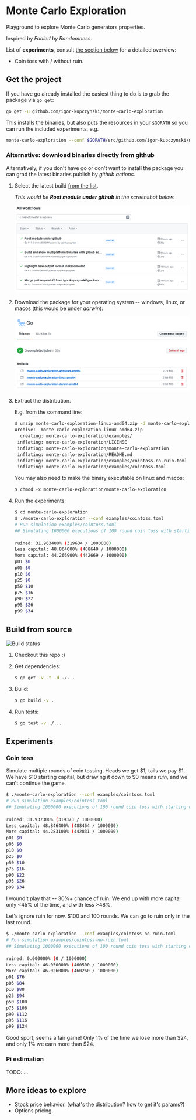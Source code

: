 # Monte Carlo Exploration

Playground to explore Monte Carlo generators properties.

Inspired by _Fooled by Randomness_.

List of **experiments**, consult [the section below](#experiments) for a detailed overview:
* Coin toss with / without ruin.


## Get the project

If you have go already installed the easiest thing to do is to grab the package via `go get`:
```sh
go get -u github.com/igor-kupczynski/monte-carlo-exploration
```

This installs the binaries, but also puts the resources in your `$GOPATH` so you can run the included experiments, e.g.
```sh
monte-carlo-exploration --conf $GOPATH/src/github.com/igor-kupczynski/monte-carlo-exploration/examples/cointoss.toml
```

### Alternative: download binaries directly from github

Alternatively, if you don't have go or don't want to install the package you can grad the latest binaries publish by _github actions_.

1. Select the latest build [from the list](https://github.com/igor-kupczynski/monte-carlo-exploration/actions?query=branch%3Amaster+is%3Asuccess).

   _This would be **Root module under github** in the screenshot below_:
    
   ![List of successful master builds](list-of-successful-bilds.png)

2. Download the package for your operating system -- windows, linux, or macos (this would be under _darwin_):

   ![List of artifacts](list-of-artifacts.png)

3. Extract the distribution.

   E.g. from the command line:
   ```sh
   $ unzip monte-carlo-exploration-linux-amd64.zip -d monte-carlo-exploration 
   Archive:  monte-carlo-exploration-linux-amd64.zip
     creating: monte-carlo-exploration/examples/
    inflating: monte-carlo-exploration/LICENSE  
    inflating: monte-carlo-exploration/monte-carlo-exploration  
    inflating: monte-carlo-exploration/README.md  
    inflating: monte-carlo-exploration/examples/cointoss-no-ruin.toml  
    inflating: monte-carlo-exploration/examples/cointoss.toml 
   ```
   
   You may also need to make the binary executable on linux and macos:
   ```sh
   $ chmod +x monte-carlo-exploration/monte-carlo-exploration
   ```

4. Run the experiments:

   ```sh
   $ cd monte-carlo-exploration
   $ ./monte-carlo-exploration --conf examples/cointoss.toml 
   # Run simulation examples/cointoss.toml
   ## Simulating 1000000 executions of 100 round coin toss with starting capital of $10
   
   ruined: 31.963400% (319634 / 1000000)
   Less capital: 48.864000% (488640 / 1000000)
   More capital: 44.266900% (442669 / 1000000)
   p01 $0
   p05 $0
   p10 $0
   p25 $0
   p50 $10
   p75 $16
   p90 $22
   p95 $26
   p99 $34
   ```

## Build from source

![Build status](https://github.com/igor-kupczynski/monte-carlo-exploration/workflows/Go/badge.svg)

1. Checkout this repo :)

2. Get dependencies:
   ```sh 
   $ go get -v -t -d ./...
   ```

3. Build:
   ```sh
   $ go build -v .
   ```
   
4. Run tests: 
   ```sh
   $ go test -v ./...
   ```

## Experiments

### Coin toss

Simulate multiple rounds of coin tossing. Heads we get $1, tails we pay $1. We have $10 starting capital, but drawing
it down to $0 means _ruin_, and we can't continue the game.

```sh
$ ./monte-carlo-exploration --conf examples/cointoss.toml 
# Run simulation examples/cointoss.toml
## Simulating 1000000 executions of 100 round coin toss with starting capital of $10

ruined: 31.937300% (319373 / 1000000)
Less capital: 48.846400% (488464 / 1000000)
More capital: 44.283100% (442831 / 1000000)
p01 $0
p05 $0
p10 $0
p25 $0
p50 $10
p75 $16
p90 $22
p95 $26
p99 $34
```

I wound't play that -- 30%+ chance of ruin. We end up with more capital only <45% of the time, and with less >48%.

Let's ignore ruin for now. $100 and 100 rounds. We can go to ruin only in the last round.

```sh
$ ./monte-carlo-exploration --conf examples/cointoss-no-ruin.toml
# Run simulation examples/cointoss-no-ruin.toml
## Simulating 1000000 executions of 100 round coin toss with starting capital of $100

ruined: 0.000000% (0 / 1000000)
Less capital: 46.050000% (460500 / 1000000)
More capital: 46.026000% (460260 / 1000000)
p01 $76
p05 $84
p10 $88
p25 $94
p50 $100
p75 $106
p90 $112
p95 $116
p99 $124
```

Good sport, seems a fair game! Only 1% of the time we lose more than $24, and only 1% we earn more than $24.

### Pi estimation

TODO: ...

## More ideas to explore

- Stock price behavior. (what's the distribution? how to get it's params?)
- Options pricing.
